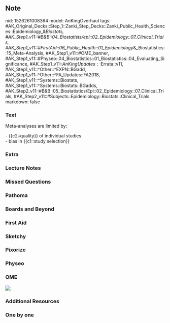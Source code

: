 ## Note
nid: 1526261008364
model: AnKingOverhaul
tags: #AK_Original_Decks::Step_1::Zanki_Step_Decks::Zanki_Public_Health_Sciences::Epidemiology_&_Biostats, #AK_Step1_v11::#B&B::04_Biostatists/epi::02_Epidemiology::07_Clinical_Trials, #AK_Step1_v11::#FirstAid::06_Public_Health::01_Epidemiology_&_Biostatistics::15_Meta-Analysis, #AK_Step1_v11::#OME_banner, #AK_Step1_v11::#Physeo::04_Biostatistics::01_Biostatistics::04_Evaluating_Significance, #AK_Step1_v11::$AnKingUpdates::$Errata::v11, #AK_Step1_v11::^Other::^EXPN::BGadd, #AK_Step1_v11::^Other::^FA_Updates::FA2018, #AK_Step1_v11::^Systems::Biostats, #AK_Step1_v11::^Systems::Biostats::BGadds, #AK_Step2_v11::#B&B::05_Biostatistics/Epi::02_Epidemiology::07_Clinical_Trials, #AK_Step2_v11::#Subjects::Epidemiology::Biostats::Clinical_Trials
markdown: false

### Text
Meta-analyses are limited by:
<div>
  - {{c2::quality}} of individual studies
</div>
<div>
  - bias in {{c1::study selection}}
</div>

### Extra


### Lecture Notes


### Missed Questions


### Pathoma


### Boards and Beyond


### First Aid


### Sketchy


### Pixorize


### Physeo


### OME
<div class="ome-widget">
  <a href="https://onlinemeded.org?ref=anki"><img src=
  "_OME_AnkiFlashcards_General_3.png"></a>
</div>

### Additional Resources


### One by one

